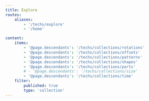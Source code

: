 ```yaml
---
title: Explore
routes:
    aliases: 
        - '/techs/explore'
        - '/home'

content:
    items: 
        - '@page.descendants': '/techs/collections/rotations'
        - '@page.descendants': '/techs/collections/offsets'
        - '@page.descendants': '/techs/collections/patterns'
        - '@page.descendants': '/techs/collections/shapes'
        - '@page.descendants': '/techs/collections/parts'
        # - '@page.descendants': '/techs/collections/size'
        - '@page.descendants': '/techs/collections/time'
    filter:
        published: true
        type: 'collection'
---
```

